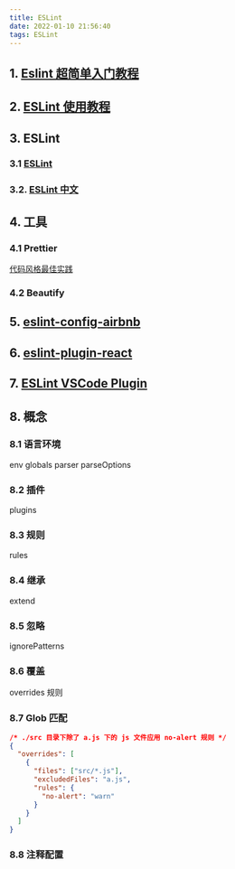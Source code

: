 ```yaml
---
title: ESLint
date: 2022-01-10 21:56:40
tags: ESLint
---
```



## 1. [Eslint 超简单入门教程](https://www.jianshu.com/p/ad1e46faaea2)

## 2. [ESLint 使用教程](https://juejin.cn/post/7012798266089668645#heading-18)

## 3. ESLint

### 3.1 [ESLint](https://eslint.org)

### 3.2. [ESLint 中文](http://eslint.cn)

## 4. 工具

### 4.1 Prettier

[代码风格最佳实践](https://juejin.cn/post/7018488201295691789/)

### 4.2 Beautify

## 5. [eslint-config-airbnb](https://www.npmjs.com/package/eslint-config-airbnb)

## 6. [eslint-plugin-react](https://github.com/yannickcr/eslint-plugin-react)

## 7. [ESLint VSCode Plugin](https://marketplace.visualstudio.com/items?itemName=dbaeumer.vscode-eslint)

## 8. 概念

### 8.1 语言环境

env
globals
parser
parseOptions

### 8.2 插件

plugins

### 8.3 规则

rules

### 8.4 继承

extend

### 8.5 忽略

ignorePatterns

### 8.6 覆盖

overrides 规则

### 8.7 Glob 匹配

```json
/* ./src 目录下除了 a.js 下的 js 文件应用 no-alert 规则 */
{
  "overrides": [
    {
      "files": ["src/*.js"],
      "excludedFiles": "a.js",
      "rules": {
        "no-alert": "warn"
      }
    }
  ]
}
```

### 8.8 注释配置
